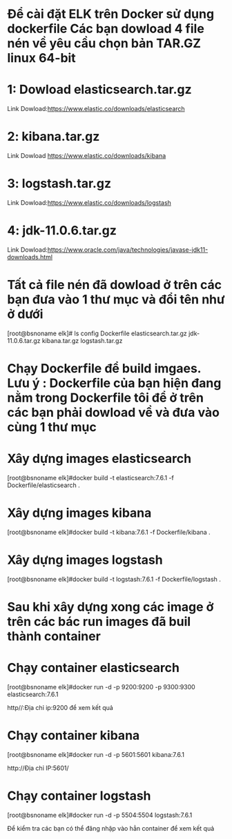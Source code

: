 # Để cài đặt ELK trên Docker sử dụng dockerfile Các bạn dowload 4 file nén về yêu cầu chọn bản TAR.GZ linux 64-bit
  # 1: Dowload elasticsearch.tar.gz
  Link Dowload:https://www.elastic.co/downloads/elasticsearch
  # 2: kibana.tar.gz
  Link Dowload https://www.elastic.co/downloads/kibana
  # 3: logstash.tar.gz
  Link Dowload:https://www.elastic.co/downloads/logstash
  # 4: jdk-11.0.6.tar.gz
  Link Dowload:https://www.oracle.com/java/technologies/javase-jdk11-downloads.html

# Tất cả file nén đã dowload ở trên các bạn đưa vào 1 thư mục và đổi tên như ở dưới
[root@bsnoname elk]# ls
config  Dockerfile  elasticsearch.tar.gz  jdk-11.0.6.tar.gz  kibana.tar.gz  logstash.tar.gz

# Chạy Dockerfile để build imgaes. Lưu ý : Dockerfile của bạn hiện đang nằm trong Dockerfile tôi để ở trên các bạn phải dowload về và đưa vào cùng 1 thư mục
  # Xây dựng images elasticsearch
[root@bsnoname elk]#docker build -t elasticsearch:7.6.1 -f Dockerfile/elasticsearch .
  # Xây dựng images kibana
[root@bsnoname elk]#docker build -t kibana:7.6.1 -f Dockerfile/kibana .
  # Xây dựng images logstash
[root@bsnoname elk]#docker build -t logstash:7.6.1 -f Dockerfile/logstash .


# Sau khi xây dựng xong các image ở trên các bác run images đã buil thành container
  # Chạy container elasticsearch
[root@bsnoname elk]#docker run -d -p 9200:9200 -p 9300:9300 elasticsearch:7.6.1

http//:Địa chỉ ip:9200 để xem kết quả

  # Chạy container kibana
[root@bsnoname elk]#docker run -d -p 5601:5601 kibana:7.6.1

http://Địa chỉ IP:5601/

# Chạy container logstash
[root@bsnoname elk]#docker run -d -p 5504:5504 logstash:7.6.1

Để kiểm tra các bạn có thể đăng nhập vào hẳn container để xem kết quả
